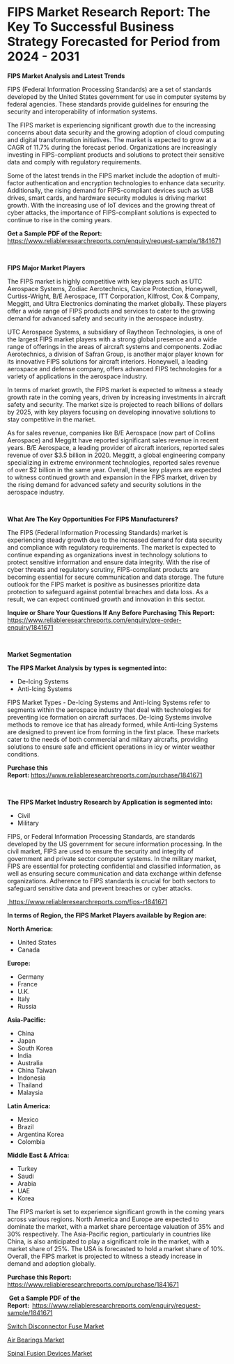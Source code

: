 <p><h1>FIPS Market Research Report: The Key To Successful Business Strategy Forecasted for Period from 2024 - 2031</h1></p><p><strong>FIPS Market Analysis and Latest Trends</strong></p>
<p><p>FIPS (Federal Information Processing Standards) are a set of standards developed by the United States government for use in computer systems by federal agencies. These standards provide guidelines for ensuring the security and interoperability of information systems.</p><p>The FIPS market is experiencing significant growth due to the increasing concerns about data security and the growing adoption of cloud computing and digital transformation initiatives. The market is expected to grow at a CAGR of 11.7% during the forecast period. Organizations are increasingly investing in FIPS-compliant products and solutions to protect their sensitive data and comply with regulatory requirements.</p><p>Some of the latest trends in the FIPS market include the adoption of multi-factor authentication and encryption technologies to enhance data security. Additionally, the rising demand for FIPS-compliant devices such as USB drives, smart cards, and hardware security modules is driving market growth. With the increasing use of IoT devices and the growing threat of cyber attacks, the importance of FIPS-compliant solutions is expected to continue to rise in the coming years.</p></p>
<p><strong>Get a Sample PDF of the Report:&nbsp;</strong> <a href="https://www.reliableresearchreports.com/enquiry/request-sample/1841671">https://www.reliableresearchreports.com/enquiry/request-sample/1841671</a></p>
<p>&nbsp;</p>
<p><strong>FIPS Major Market Players</strong></p>
<p><p>The FIPS market is highly competitive with key players such as UTC Aerospace Systems, Zodiac Aerotechnics, Cavice Protection, Honeywell, Curtiss-Wright, B/E Aerospace, ITT Corporation, Kilfrost, Cox & Company, Meggitt, and Ultra Electronics dominating the market globally. These players offer a wide range of FIPS products and services to cater to the growing demand for advanced safety and security in the aerospace industry.</p><p>UTC Aerospace Systems, a subsidiary of Raytheon Technologies, is one of the largest FIPS market players with a strong global presence and a wide range of offerings in the areas of aircraft systems and components. Zodiac Aerotechnics, a division of Safran Group, is another major player known for its innovative FIPS solutions for aircraft interiors. Honeywell, a leading aerospace and defense company, offers advanced FIPS technologies for a variety of applications in the aerospace industry.</p><p>In terms of market growth, the FIPS market is expected to witness a steady growth rate in the coming years, driven by increasing investments in aircraft safety and security. The market size is projected to reach billions of dollars by 2025, with key players focusing on developing innovative solutions to stay competitive in the market.</p><p>As for sales revenue, companies like B/E Aerospace (now part of Collins Aerospace) and Meggitt have reported significant sales revenue in recent years. B/E Aerospace, a leading provider of aircraft interiors, reported sales revenue of over $3.5 billion in 2020. Meggitt, a global engineering company specializing in extreme environment technologies, reported sales revenue of over $2 billion in the same year. Overall, these key players are expected to witness continued growth and expansion in the FIPS market, driven by the rising demand for advanced safety and security solutions in the aerospace industry.</p></p>
<p>&nbsp;</p>
<p><strong>What Are The Key Opportunities For FIPS Manufacturers?</strong></p>
<p><p>The FIPS (Federal Information Processing Standards) market is experiencing steady growth due to the increased demand for data security and compliance with regulatory requirements. The market is expected to continue expanding as organizations invest in technology solutions to protect sensitive information and ensure data integrity. With the rise of cyber threats and regulatory scrutiny, FIPS-compliant products are becoming essential for secure communication and data storage. The future outlook for the FIPS market is positive as businesses prioritize data protection to safeguard against potential breaches and data loss. As a result, we can expect continued growth and innovation in this sector.</p></p>
<p><strong>Inquire or Share Your Questions If Any Before Purchasing This Report:</strong> <a href="https://www.reliableresearchreports.com/enquiry/pre-order-enquiry/1841671">https://www.reliableresearchreports.com/enquiry/pre-order-enquiry/1841671</a></p>
<p>&nbsp;</p>
<p><strong>Market Segmentation</strong></p>
<p><strong>The FIPS Market Analysis by types is segmented into:</strong></p>
<p><ul><li>De-Icing Systems</li><li>Anti-Icing Systems</li></ul></p>
<p><p>FIPS Market Types - De-Icing Systems and Anti-Icing Systems refer to segments within the aerospace industry that deal with technologies for preventing ice formation on aircraft surfaces. De-Icing Systems involve methods to remove ice that has already formed, while Anti-Icing Systems are designed to prevent ice from forming in the first place. These markets cater to the needs of both commercial and military aircrafts, providing solutions to ensure safe and efficient operations in icy or winter weather conditions.</p></p>
<p><strong>Purchase this Report:&nbsp;</strong><a href="https://www.reliableresearchreports.com/purchase/1841671">https://www.reliableresearchreports.com/purchase/1841671</a></p>
<p>&nbsp;</p>
<p><strong>The FIPS Market Industry Research by Application is segmented into:</strong></p>
<p><ul><li>Civil</li><li>Military</li></ul></p>
<p><p>FIPS, or Federal Information Processing Standards, are standards developed by the US government for secure information processing. In the civil market, FIPS are used to ensure the security and integrity of government and private sector computer systems. In the military market, FIPS are essential for protecting confidential and classified information, as well as ensuring secure communication and data exchange within defense organizations. Adherence to FIPS standards is crucial for both sectors to safeguard sensitive data and prevent breaches or cyber attacks.</p></p>
<p><a href="https://www.reliableresearchreports.com/fips-r1841671">&nbsp;https://www.reliableresearchreports.com/fips-r1841671</a></p>
<p><strong>In terms of Region, the FIPS Market Players available by Region are:</strong></p>
<p>
    <p> <strong> North America: </strong>
        <ul>
            <li>United States</li>
            <li>Canada</li>
        </ul>
        </p> 
    <p> <strong> Europe: </strong>
        <ul>
            <li>Germany</li>
            <li>France</li>
            <li>U.K.</li>
            <li>Italy</li>
            <li>Russia</li>
        </ul>
        </p> 
    <p> <strong> Asia-Pacific: </strong>
        <ul>
            <li>China</li>
            <li>Japan</li>
            <li>South Korea</li>
            <li>India</li>
            <li>Australia</li>
            <li>China Taiwan</li>
            <li>Indonesia</li>
            <li>Thailand</li>
            <li>Malaysia</li>
        </ul>
        </p> 
    <p> <strong> Latin America: </strong>
        <ul>
            <li>Mexico</li>
            <li>Brazil</li>
            <li>Argentina Korea</li>
            <li>Colombia</li>
        </ul>
        </p> 
    <p> <strong> Middle East & Africa: </strong>
        <ul>
            <li>Turkey</li>
            <li>Saudi</li>
            <li>Arabia</li>
            <li>UAE</li>
            <li>Korea</li>
        </ul>
    </p>
    </p>
<p><p>The FIPS market is set to experience significant growth in the coming years across various regions. North America and Europe are expected to dominate the market, with a market share percentage valuation of 35% and 30% respectively. The Asia-Pacific region, particularly in countries like China, is also anticipated to play a significant role in the market, with a market share of 25%. The USA is forecasted to hold a market share of 10%. Overall, the FIPS market is projected to witness a steady increase in demand and adoption globally.</p></p>
<p><strong>Purchase this Report: </strong><a href="https://www.reliableresearchreports.com/purchase/1841671">https://www.reliableresearchreports.com/purchase/1841671</a></p>
<p>&nbsp;<strong>Get a Sample PDF of the Report:&nbsp;&nbsp;</strong><a href="https://www.reliableresearchreports.com/enquiry/request-sample/1841671">https://www.reliableresearchreports.com/enquiry/request-sample/1841671</a></p>
<p><strong></strong></p>
<p><p><a href="https://sulfuric-clavicle-d39.notion.site/Switch-Disconnector-Fuse-Market-Outlook-Industry-Overview-and-Forecast-2024-to-2031-4d4f265d96ac478dbad2112203881b91">Switch Disconnector Fuse Market</a></p><p><a href="https://github.com/jerrycopelandthomaswsqd8q/Market-Research-Report-List-2/blob/main/air-bearings-market.md">Air Bearings Market</a></p><p><a href="https://github.com/brenzgnarento/Market-Research-Report-List-2/blob/main/spinal-fusion-devices-market.md">Spinal Fusion Devices Market</a></p></p>